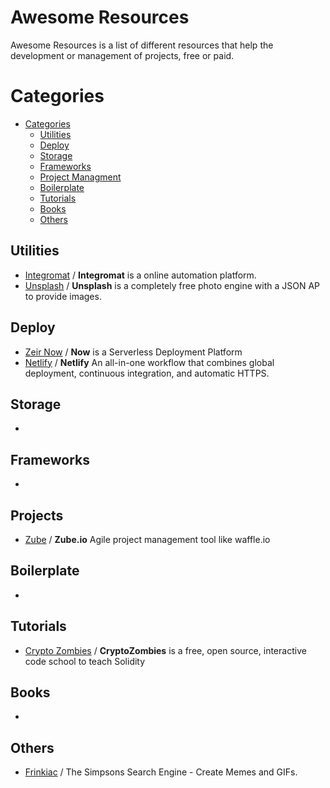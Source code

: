 # Awesome Resources
Awesome Resources is a list of different resources that help the development or management of projects, free or paid.

# Categories

- [Categories](#categories)
    - [Utilities](#utilities)
    - [Deploy](#deploy)
    - [Storage](#storage)
    - [Frameworks](#frameworks)
    - [Project Managment](#projects)
    - [Boilerplate](#boilerplates)
    - [Tutorials](#tutorials)
    - [Books](#books)
    - [Others](#others)
  
  
## Utilities
* [Integromat](https://www.integromat.com/en/) / **Integromat** is a online automation platform.
* [Unsplash](https://unsplash.com/developers) / **Unsplash** is a completely free photo engine with a JSON AP to provide images.

## Deploy
* [Zeir Now](https://zeit.co/now) / **Now** is a Serverless Deployment Platform
* [Netlify](https://www.netlify.com/) / **Netlify** An all-in-one workflow that combines global deployment, continuous integration, and automatic HTTPS.

## Storage
*

## Frameworks
*

## Projects
* [Zube](https://zube.io) / **Zube.io** Agile project management tool like waffle.io

## Boilerplate
*

## Tutorials
* [Crypto Zombies](https://cryptozombies.io/en/course) / **CryptoZombies** is a free, open source, interactive code school to teach Solidity

## Books
*

## Others
* [Frinkiac](https://frinkiac.com/) / The Simpsons Search Engine - Create Memes and GIFs.

